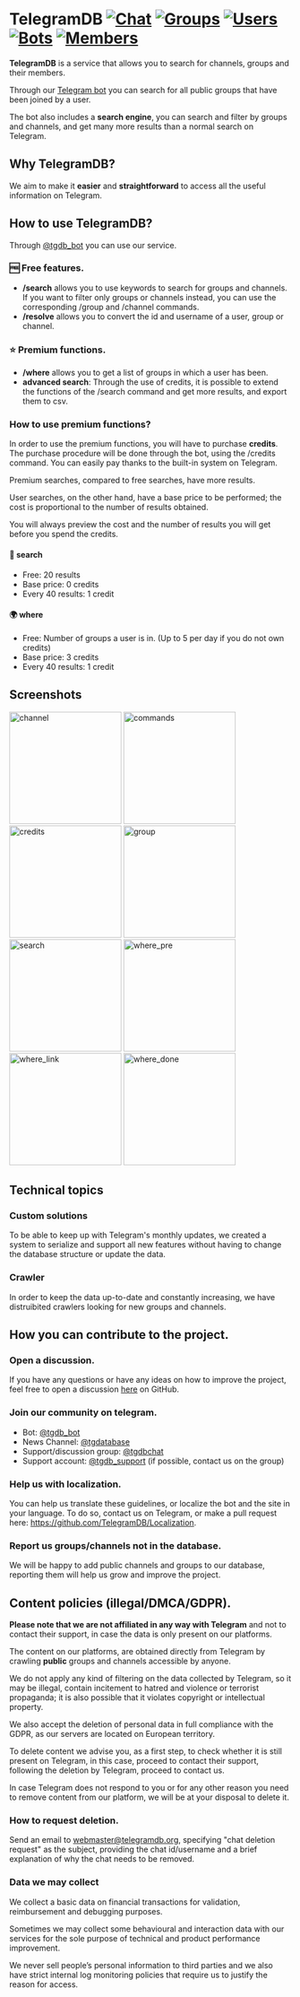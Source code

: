 # TelegramDB [![Chat](https://www.telegramdb.org/stats/chats.svg?hl=en)](https://www.telegramdb.org/stats) [![Groups](https://www.telegramdb.org/stats/groups.svg?hl=en)](https://www.telegramdb.org/stats) [![Users](https://www.telegramdb.org/stats/users.svg?hl=en)](https://www.telegramdb.org/stats) [![Bots](https://www.telegramdb.org/stats/bots.svg?hl=en)](https://www.telegramdb.org/stats) [![Members](https://www.telegramdb.org/stats/members.svg?hl=en)](https://www.telegramdb.org/stats)
**TelegramDB** is a service that allows you to search for channels, groups and their members.

Through our [Telegram bot](https://t.me/tgdb_bot) you can search for all public groups that have been joined by a user.

The bot also includes a **search engine**, you can search and filter by groups and channels, and get many more results than a normal search on Telegram.

## Why TelegramDB?
We aim to make it **easier** and **straightforward** to access all the useful information on Telegram.

## How to use TelegramDB?
Through [@tgdb_bot](https://t.me/tgdb_bot) you can use our service.

### 🆓 Free features.
- **/search** allows you to use keywords to search for groups and channels.
If you want to filter only groups or channels instead, you can use the corresponding /group and /channel commands.
- **/resolve** allows you to convert the id and username of a user, group or channel.

### ⭐️ Premium functions.
- **/where** allows you to get a list of groups in which a user has been.
- **advanced search**: Through the use of credits, it is possible to extend the functions of the /search command and get more results, and export them to csv.
### How to use premium functions?
In order to use the premium functions, you will have to purchase **credits**.
The purchase procedure will be done through the bot, using the /credits command.
You can easily pay thanks to the built-in system on Telegram.

Premium searches, compared to free searches, have more results.

User searches, on the other hand, have a base price to be performed; the cost is proportional to the number of results obtained.

You will always preview the cost and the number of results you will get before you spend the credits.

#### 🔎 **search**
- Free: 20 results
- Base price: 0 credits
- Every 40 results: 1 credit

#### 🌍 **where**
- Free: Number of groups a user is in. (Up to 5 per day if you do not own credits)
- Base price: 3 credits
- Every 40 results: 1 credit


## Screenshots
<img src="https://github.com/TelegramDB/TelegramDB/blob/master/assets/screen/channel.webp" alt="channel" width="200"/> <img src="https://github.com/TelegramDB/TelegramDB/blob/master/assets/screen/commands.webp" alt="commands" width="200"/> <img src="https://github.com/TelegramDB/TelegramDB/blob/master/assets/screen/credits.webp" alt="credits" width="200"/> <img src="https://github.com/TelegramDB/TelegramDB/blob/master/assets/screen/group.webp" alt="group" width="200"/>
<img src="https://github.com/TelegramDB/TelegramDB/blob/master/assets/screen/search.webp" alt="search" width="200"/> <img src="https://github.com/TelegramDB/TelegramDB/blob/master/assets/screen/where_pre.webp" alt="where_pre" width="200"/> <img src="https://github.com/TelegramDB/TelegramDB/blob/master/assets/screen/where_link.webp" alt="where_link" width="200"/> <img src="https://github.com/TelegramDB/TelegramDB/blob/master/assets/screen/where_done.webp" alt="where_done" width="200"/>

## Technical topics
### Custom solutions
To be able to keep up with Telegram's monthly updates, we created a system to serialize and support all new features without having to change the database structure or update the data.
### Crawler
In order to keep the data up-to-date and constantly increasing, we have distruibited crawlers looking for new groups and channels.

## How you can contribute to the project.
### Open a discussion.
If you have any questions or have any ideas on how to improve the project, feel free to open a discussion [here](https://github.com/TelegramDB/TelegramDB/discussions) on GitHub.
### Join our community on telegram.
- Bot: [@tgdb_bot](https://t.me/tgdb_bot)
- News Channel: [@tgdatabase](https://t.me/tgdatabase)
- Support/discussion group: [@tgdbchat](https://t.me/tgdbchat)
- Support account: [@tgdb_support](https://t.me/tgdb_support) (if possible, contact us on the group)
### Help us with localization.
You can help us translate these guidelines, or localize the bot and the site in your language.
To do so, contact us on Telegram, or make a pull request here: https://github.com/TelegramDB/Localization.
### Report us groups/channels not in the database.
We will be happy to add public channels and groups to our database, reporting them will help us grow and improve the project.

## Content policies (illegal/DMCA/GDPR).
**Please note that we are not affiliated in any way with Telegram** and not to contact their support, in case the data is only present on our platforms.

The content on our platforms, are obtained directly from Telegram by crawling __public__ groups and channels accessible by anyone.

We do not apply any kind of filtering on the data collected by Telegram, so it may be illegal, contain incitement to hatred and violence or terrorist propaganda; it is also possible that it violates copyright or intellectual property.

We also accept the deletion of personal data in full compliance with the GDPR, as our servers are located on European territory.

To delete content we advise you, as a first step, to check whether it is still present on Telegram, in this case, proceed to contact their support, following the deletion by Telegram, proceed to contact us.

In case Telegram does not respond to you or for any other reason you need to remove content from our platform, we will be at your disposal to delete it.

### How to request deletion.
Send an email to webmaster@telegramdb.org, specifying "chat deletion request" as the subject, providing the chat id/username and a brief explanation of why the chat needs to be removed.

### Data we may collect
We collect a basic data on financial transactions for validation, reimbursement and debugging purposes.

Sometimes we may collect some behavioural and interaction data with our services for the sole purpose of technical and product performance improvement.

We never sell people’s personal information to third parties and we also have strict internal log monitoring policies that require us to justify the reason for access.
